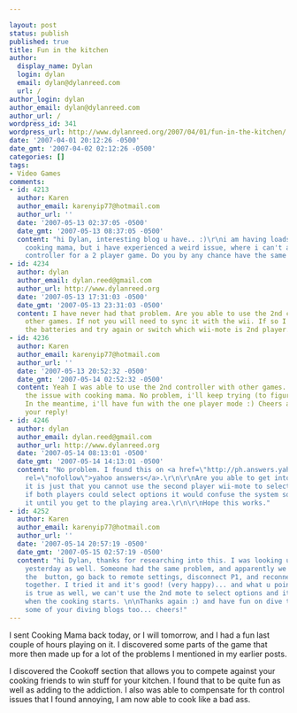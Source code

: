 ```yaml
---

layout: post
status: publish
published: true
title: Fun in the kitchen
author:
  display_name: Dylan
  login: dylan
  email: dylan@dylanreed.com
  url: /
author_login: dylan
author_email: dylan@dylanreed.com
author_url: /
wordpress_id: 341
wordpress_url: http://www.dylanreed.org/2007/04/01/fun-in-the-kitchen/
date: '2007-04-01 20:12:26 -0500'
date_gmt: '2007-04-02 02:12:26 -0500'
categories: []
tags:
- Video Games
comments:
- id: 4213
  author: Karen
  author_email: karenyip77@hotmail.com
  author_url: ''
  date: '2007-05-13 02:37:05 -0500'
  date_gmt: '2007-05-13 08:37:05 -0500'
  content: "hi Dylan, interesting blog u have.. :)\r\ni am having loads of fun with
    cooking mama, but i have experienced a weird issue, where i can't add the second
    controller for a 2 player game. Do you by any chance have the same problem too?"
- id: 4234
  author: dylan
  author_email: dylan.reed@gmail.com
  author_url: http://www.dylanreed.org
  date: '2007-05-13 17:31:03 -0500'
  date_gmt: '2007-05-13 23:31:03 -0500'
  content: I have never had that problem. Are you able to use the 2nd controller on
    other games. If not you will need to sync it with the wii. If so I would change
    the batteries and try again or switch which wii-mote is 2nd player.
- id: 4236
  author: Karen
  author_email: karenyip77@hotmail.com
  author_url: ''
  date: '2007-05-13 20:52:32 -0500'
  date_gmt: '2007-05-14 02:52:32 -0500'
  content: Yeah I was able to use the 2nd controller with other games... only had
    the issue with cooking mama. No problem, i'll keep trying (to figure out the issue)...
    In the meantime, i'll have fun with the one player mode :) Cheers and thanks for
    your reply!
- id: 4246
  author: dylan
  author_email: dylan.reed@gmail.com
  author_url: http://www.dylanreed.org
  date: '2007-05-14 08:13:01 -0500'
  date_gmt: '2007-05-14 14:13:01 -0500'
  content: "No problem. I found this on <a href=\"http://ph.answers.yahoo.com/question/index?qid=20070418122729AA2Hbaz&show=7\"
    rel=\"nofollow\">yahoo answers</a>.\r\n\r\nAre you able to get into the game,
    it is just that you cannot use the second player wii-mote to select options. Apparently
    if both players could select options it would confuse the system so they disable
    it until you get to the playing area.\r\n\r\nHope this works."
- id: 4252
  author: Karen
  author_email: karenyip77@hotmail.com
  author_url: ''
  date: '2007-05-14 20:57:19 -0500'
  date_gmt: '2007-05-15 02:57:19 -0500'
  content: "hi Dylan, thanks for researching into this. I was looking up on some forums
    yesterday as well. Someone had the same problem, and apparently we have to hit
    the  button, go back to remote settings, disconnect P1, and reconnect P1 and P2
    together. I tried it and it's good! (very happy)... and what u pointed out above
    is true as well, we can't use the 2nd mote to select options and it appears only
    when the cooking starts. \n\nThanks again :) and have fun on dive trips! read
    some of your diving blogs too... cheers!"
---
```


I sent Cooking Mama back today, or I will tomorrow, and I had a fun last couple of hours playing on it. I discovered some parts of the game that more then made up for a lot of the problems I mentioned in my earlier posts.

I discovered the Cookoff section that allows you to compete against your cooking friends to win stuff for your kitchen. I found that to be quite fun as well as adding to the addiction. I also was able to compensate for th control issues that I found annoying, I am now able to cook like a bad ass.
